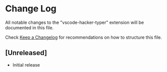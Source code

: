 # Change Log
All notable changes to the "vscode-hacker-typer" extension will be documented in this file.

Check [Keep a Changelog](http://keepachangelog.com/) for recommendations on how to structure this file.

## [Unreleased]
- Initial release